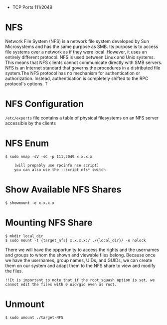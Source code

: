 - TCP Ports 111/2049


# NFS 

Network File System (NFS) is a network file system developed by Sun Microsystems and has the same 
purpose as SMB. Its purpose is to access file systems over a network as if they were local. 
However, it uses an entirely different protocol. NFS is used between Linux and Unix systems. 
This means that NFS clients cannot communicate directly with SMB servers. 
NFS is an Internet standard that governs the procedures in a distributed file system.The NFS protocol has no mechanism for authentication or authorization. Instead, authentication is completely shifted to the RPC protocol's options. T

# NFS Configuration 

`/etc/exports` file contains a table of physical filesystems on an NFS server accessible by the clients

    
# NFS Enum 
            
`$ sudo nmap -sV -sC -p 111,2049 x.x.x.x`
        
        (will propably use rpcinfo nse script)
        you can also use the --script nfs* switch

# Show Available NFS Shares

`$ showmount -e x.x.x.x`

# Mounting NFS Share

```            
$ mkdir local_dir
$ sudo mount -t {target_nfs} x.x.x.x:/ ./{local_dir}/ -o nolock
```

There we will have the opportunity to access the rights and the usernames and groups to whom the shown and viewable files belong. Because once we have the usernames, group names, UIDs, and GUIDs, we can create them on our system and adapt them to the NFS share to view and modify the files.


    !!It is important to note that if the root_squash option is set, we cannot edit the files with 0 uid/gid even as root.


# Unmount
    
`$ sudo umount ./target-NFS`


